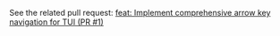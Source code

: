 See the related pull request: [feat: Implement comprehensive arrow key navigation for TUI (PR #1)](https://github.com/SimoKiihamaki/autodev/pull/1)
